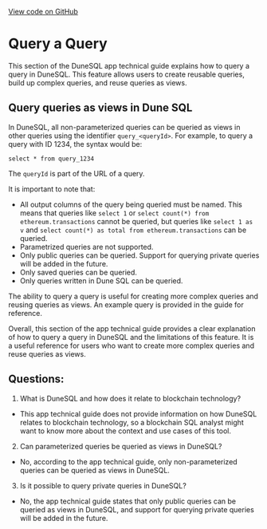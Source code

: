[View code on GitHub](https://dune.com/docs/query/query-a-query.md)

# Query a Query

This section of the DuneSQL app technical guide explains how to query a query in DuneSQL. This feature allows users to create reusable queries, build up complex queries, and reuse queries as views.

## Query queries as views in Dune SQL

In DuneSQL, all non-parameterized queries can be queried as views in other queries using the identifier `query_<queryId>`. For example, to query a query with ID 1234, the syntax would be:
```
select * from query_1234
```
The `queryId` is part of the URL of a query.

It is important to note that:
- All output columns of the query being queried must be named. This means that queries like `select 1` or `select count(*) from ethereum.transactions` cannot be queried, but queries like `select 1 as v` and `select count(*) as total from ethereum.transactions` can be queried.
- Parametrized queries are not supported.
- Only public queries can be queried. Support for querying private queries will be added in the future.
- Only saved queries can be queried.
- Only queries written in Dune SQL can be queried.

The ability to query a query is useful for creating more complex queries and reusing queries as views. An example query is provided in the guide for reference.

Overall, this section of the app technical guide provides a clear explanation of how to query a query in DuneSQL and the limitations of this feature. It is a useful reference for users who want to create more complex queries and reuse queries as views.
## Questions: 
 1. What is DuneSQL and how does it relate to blockchain technology?
- This app technical guide does not provide information on how DuneSQL relates to blockchain technology, so a blockchain SQL analyst might want to know more about the context and use cases of this tool.

2. Can parameterized queries be queried as views in DuneSQL?
- No, according to the app technical guide, only non-parameterized queries can be queried as views in DuneSQL.

3. Is it possible to query private queries in DuneSQL?
- No, the app technical guide states that only public queries can be queried as views in DuneSQL, and support for querying private queries will be added in the future.